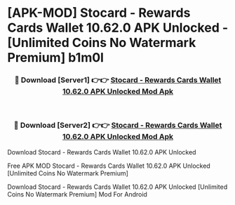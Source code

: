 # [APK-MOD] Stocard - Rewards Cards Wallet 10.62.0 APK Unlocked - [Unlimited Coins No Watermark Premium] b1m0l



<div align="center">
<h3>🔴 Download [Server1] 👉👉 <a href="https://momento.my/?title=Stocard_-_Rewards_Cards_Wallet_10.62.0_APK_Unlocked">Stocard - Rewards Cards Wallet 10.62.0 APK Unlocked Mod Apk</a></h3><br>

<h3>🔴 Download [Server2] 👉👉 <a href="https://momento.my/?title=Stocard_-_Rewards_Cards_Wallet_10.62.0_APK_Unlocked">Stocard - Rewards Cards Wallet 10.62.0 APK Unlocked Mod Apk</a></h3>
</div>



Download Stocard - Rewards Cards Wallet 10.62.0 APK Unlocked 

Free APK MOD Stocard - Rewards Cards Wallet 10.62.0 APK Unlocked [Unlimited Coins No Watermark Premium]

Download Stocard - Rewards Cards Wallet 10.62.0 APK Unlocked [Unlimited Coins No Watermark Premium] Mod For Android
